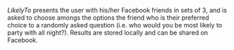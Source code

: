 *LikelyTo* presents the user with his/her Facebook friends in sets of 3, and is asked to choose amongs the options the friend who is their preferred choice to a randomly asked question (i.e. who would you be most likely to party with all night?). Results are stored locally and can be shared on Facebook.
